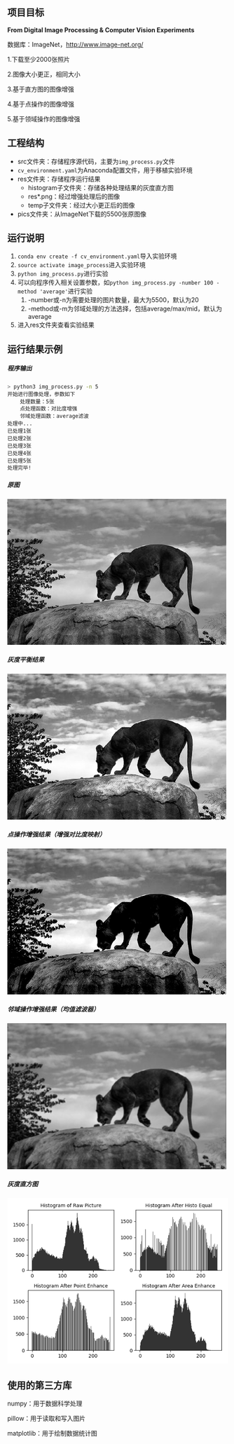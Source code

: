 ## 项目目标

**From Digital Image Processing & Computer Vision Experiments**

数据库：ImageNet，http://www.image-net.org/

1.下载至少2000张照片

2.图像大小更正，相同大小

3.基于直方图的图像增强

4.基于点操作的图像增强

5.基于领域操作的图像增强



## 工程结构

- src文件夹：存储程序源代码，主要为`img_process.py`文件
- `cv_environment.yaml`为Anaconda配置文件，用于移植实验环境
- res文件夹：存储程序运行结果
  - histogram子文件夹：存储各种处理结果的灰度直方图
  - res*.png：经过增强处理后的图像
  - temp子文件夹：经过大小更正后的图像
- pics文件夹：从ImageNet下载的5500张原图像



## 运行说明

1. `conda env create -f cv_environment.yaml`导入实验环境
1. `source activate image_process`进入实验环境
1. `python img_process.py`进行实验
1. 可以向程序传入相关设置参数，如`python img_process.py -number 100 -method 'average'`进行实验
   1. -number或-n为需要处理的图片数量，最大为5500，默认为20
   1. -method或-m为邻域处理的方法选择，包括average/max/mid，默认为average
1. 进入res文件夹查看实验结果



## 运行结果示例

##### 程序输出

```bash
> python3 img_process.py -n 5
开始进行图像处理，参数如下
    处理数量：5张
    点处理函数：对比度增强
    邻域处理函数：average滤波
处理中...
已处理1张
已处理2张
已处理3张
已处理4张
已处理5张
处理完毕!
```

##### 原图

![ILSVRC2017_test_00000001](doc/md_pic/ILSVRC2017_test_00000001.JPEG)



##### 灰度平衡结果

![res1_histo](doc/md_pic/res1_histo.png)

##### 点操作增强结果（增强对比度映射）

![res1_point](doc/md_pic/res1_point.png)

##### 邻域操作增强结果（均值滤波器）

![res1_area_average](doc/md_pic/res1_area_average.png)

##### 灰度直方图

![res1](doc/md_pic/res1.png)

## 使用的第三方库

numpy：用于数据科学处理

pillow：用于读取和写入图片

matplotlib：用于绘制数据统计图



